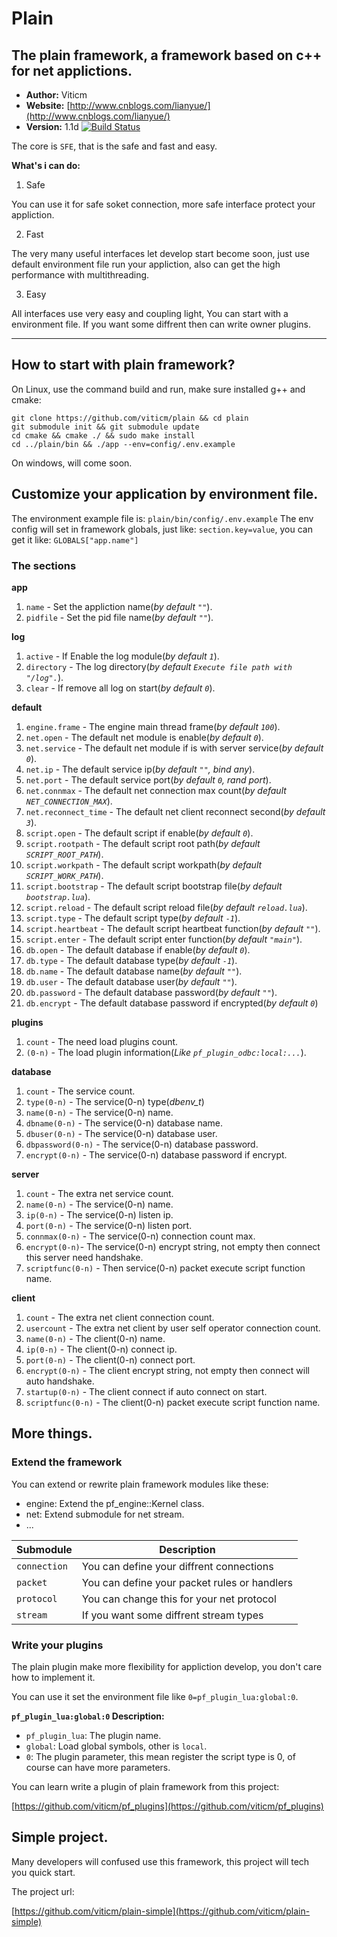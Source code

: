 # Plain #

## The plain framework, a framework based on c++ for net applictions. ##

- **Author:** Viticm
- **Website:** [http://www.cnblogs.com/lianyue/](http://www.cnblogs.com/lianyue/)
- **Version:** 1.1d
[![Build Status](https://travis-ci.org/viticm/plain.svg)](https://travis-ci.org/viticm/plain)

The core is `SFE`, that is the safe and fast and easy.

**What's i can do:**

1. Safe

You can use it for safe soket connection, more safe interface protect your appliction.

2. Fast

The very many useful interfaces let develop start become soon, just use default
environment file run your appliction, also can get the high performance with multithreading.

3. Easy

All interfaces use very easy and coupling light, You can start with a environment
file. If you want some diffrent then can write owner plugins.


----------

## How to start with plain framework? ##

On Linux, use the command build and run, make sure installed g++ and cmake:

```shell
git clone https://github.com/viticm/plain && cd plain
git submodule init && git submodule update
cd cmake && cmake ./ && sudo make install
cd ../plain/bin && ./app --env=config/.env.example
```

On windows, will come soon.


## Customize your application by environment file. ##

The environment example file is: ``plain/bin/config/.env.example``
The env config will set in framework globals, just like: `section.key=value`, you
can get it like: `GLOBALS["app.name"]`

### The sections ###

**app** 

1. `name` - Set the appliction name(*by default `""`*).
2. `pidfile` - Set the pid file name(*by default `""`*).

**log**

1. `active` - If Enable the log module(*by default `1`*).
2. `directory` - The log directory(*by default `Execute file path with "/log".`*).
3. `clear` - If remove all log on start(*by default `0`*).

**default**

1. `engine.frame` - The engine main thread frame(*by default `100`*).
2. `net.open` - The default net module is enable(*by default `0`*).
3. `net.service` - The default net module if is with server service(*by default `0`*).
4. `net.ip` - The default service ip(*by default `""`, bind any*).
5. `net.port` - The default service port(*by default `0`, rand port*).
6. `net.connmax` - The default net connection max count(*by default `NET_CONNECTION_MAX`*).
7. `net.reconnect_time` - The default net client reconnect second(*by default `3`*).
8. `script.open` - The default script if enable(*by default `0`*).
9. `script.rootpath` - The default script root path(*by default `SCRIPT_ROOT_PATH`*).
10. `script.workpath` - The default script workpath(*by default `SCRIPT_WORK_PATH`*).
11. `script.bootstrap` - The default script bootstrap file(*by default `bootstrap.lua`*).
12. `script.reload` - The default script reload file(*by default `reload.lua`*).
13. `script.type` - The default script type(*by default `-1`*).
14. `script.heartbeat` - The default script heartbeat function(*by default `""`*).
15. `script.enter` - The default script enter function(*by default `"main"`*).
16. `db.open` - The default database if enable(*by default `0`*).
17. `db.type` - The default database type(*by default `-1`*).
18. `db.name` - The default database name(*by default `""`*).
19. `db.user` - The default database user(*by default `""`*).
20. `db.password` - The default database password(*by default `""`*).
21. `db.encrypt` - The default database password if encrypted(*by default `0`*)

**plugins**

1. `count` - The need load plugins count.
2. `(0-n)` - The load plugin information(*Like `pf_plugin_odbc:local:...`*).

**database**

1. `count` - The service count.
2. `type(0-n)` - The service(0-n) type(*dbenv_t*)
3. `name(0-n)` - The service(0-n) name.
4. `dbname(0-n)` - The service(0-n) database name.
5. `dbuser(0-n)` - The service(0-n) database user.
6. `dbpassword(0-n)` - The service(0-n) database password.
7. `encrypt(0-n)` - The service(0-n) database password if encrypt.

**server**

1. `count` - The extra net service count.
2. `name(0-n)` - The service(0-n) name.
3. `ip(0-n)` - The service(0-n) listen ip.
4. `port(0-n)` - The service(0-n) listen port.
5. `connmax(0-n)` - The service(0-n) connection count max.
6. `encrypt(0-n)`- The service(0-n) encrypt string, not empty then connect this server need handshake.
7. `scriptfunc(0-n)` - Then service(0-n) packet execute script function name.

**client**

1. `count` - The extra net client connection count.
2. `usercount` - The extra net client by user self operator connection count.
3. `name(0-n)` - The client(0-n) name.
4. `ip(0-n)` - The client(0-n) connect ip.
5. `port(0-n)` - The client(0-n) connect port.
6. `encrypt(0-n)` - The client encrypt string, not empty then connect will auto handshake.
7. `startup(0-n)` - The client connect if auto connect on start.
8. `scriptfunc(0-n)` - The client(0-n) packet execute script function name.

## More things. ##

### Extend the framework ###

You can extend or rewrite plain framework modules like these:

- engine: Extend the pf_engine::Kernel class.
- net: Extend submodule for net stream.
- ...

| Submodule               | Description                                   |
| ----------------------- | -----------------------------------           |
| `connection`            | You can define your diffrent connections      |
| `packet`                | You can define your packet rules or handlers  |
| `protocol`              | You can change this for your net protocol     |
| `stream`                | If you want some diffrent stream types        |

### Write your plugins ###

The plain plugin make more flexibility for appliction develop, you don't care how 
to implement it.

You can use it set the environment file like `0=pf_plugin_lua:global:0`.

**`pf_plugin_lua:global:0` Description:**

- `pf_plugin_lua`: The plugin name.
- `global`: Load global symbols, other is `local`.
- `0`: The plugin parameter, this mean register the script type is 0, of course can have more parameters.

You can learn write a plugin of plain framework from this project:

[https://github.com/viticm/pf_plugins](https://github.com/viticm/pf_plugins)


## Simple project. ##

Many developers will confused use this framework, this project will tech you quick start.

The project url:

[https://github.com/viticm/plain-simple](https://github.com/viticm/plain-simple)
